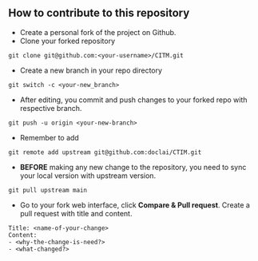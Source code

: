 ## How to contribute to this repository

- Create a personal fork of the project on Github.
- Clone your forked repository

```
git clone git@github.com:<your-username>/CITM.git
```
- Create a new branch in your repo directory
```
git switch -c <your-new_branch>
```

- After editing, you commit and push changes to your forked repo with respective branch.

```
git push -u origin <your-new-branch>

```

- Remember to add

```
git remote add upstream git@github.com:doclai/CTIM.git

```

- **BEFORE** making any new change to the repository, you need to sync your local version with upstream version.

```
git pull upstream main
```

- Go to your fork web interface, click __Compare & Pull request__. Create a pull request with title and content.

```
Title: <name-of-your-change>
Content:
- <why-the-change-is-need?>
- <what-changed?>
```
